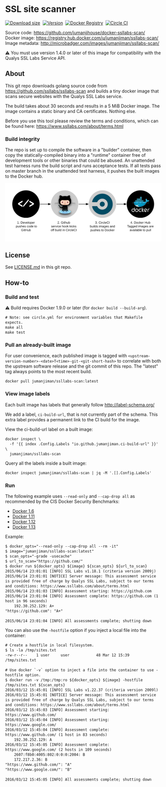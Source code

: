 SSL site scanner
================

[![Download size](https://images.microbadger.com/badges/image/jumanjiman/ssllabs-scan.svg)](http://microbadger.com/images/jumanjiman/ssllabs-scan "View on microbadger.com")&nbsp;
[![Version](https://images.microbadger.com/badges/version/jumanjiman/ssllabs-scan.svg)](http://microbadger.com/images/jumanjiman/ssllabs-scan "View on microbadger.com")&nbsp;
[![Docker Registry](https://img.shields.io/docker/pulls/jumanjiman/ssllabs-scan.svg)](https://registry.hub.docker.com/u/jumanjiman/ssllabs-scan "Go to Docker hub")&nbsp;
[![Circle CI](https://circleci.com/gh/jumanjihouse/docker-ssllabs-scan.png?circle-token=b75db48608f115c0cb9760708be3839b48d41f8e)](https://circleci.com/gh/jumanjihouse/docker-ssllabs-scan/tree/master 'View CI builds')

Source code:    https://github.com/jumanjihouse/docker-ssllabs-scan/<br/>
Docker image:   https://registry.hub.docker.com/u/jumanjiman/ssllabs-scan/<br/>
Image metadata: http://microbadger.com/images/jumanjiman/ssllabs-scan/

:warning: You must use version 1.4.0 or later of this image
for compatibility with the Qualys SSL Labs Service API.


About
-----

This git repo downloads golang source code from
https://github.com/ssllabs/ssllabs-scan
and builds a tiny docker image that scans secure websites
with the Qualys SSL Labs service.

The build takes about 30 seconds and results in a 5 MiB Docker image.
The image contains a static binary and CA certificates. Nothing else.

Before you use this tool please review the terms and conditions,
which can be found here:
https://www.ssllabs.com/about/terms.html


### Build integrity

The repo is set up to compile the software in a "builder" container, then
copy the statically-compiled binary into a "runtime" container
free of development tools or other binaries that could be abused.
An unattended test harness runs the build script and runs acceptance tests.
If all tests pass on master branch in the unattended test harness,
it pushes the built images to the Docker hub.

![workflow](assets/docker_hub_workflow.png)


License
-------

See [LICENSE.md](https://github.com/jumanjiman/docker-ssllabs-scan/blob/master/LICENSE.md)
in this git repo.


How-to
------

### Build and test

:warning: Build requires Docker 1.9.0 or later (for `docker build --build-arg`).

    # Note: see circle.yml for environment variables that Makefile expects.
    make all
    make test


### Pull an already-built image

For user convenience, each published image is tagged with
`<upstream-version-number>-<date>T<time>-git-<git-short-hash>` to correlate
with both the upstream software release and the git commit
of this repo. The "latest" tag always points to the most
recent build.

    docker pull jumanjiman/ssllabs-scan:latest


### View image labels

Each built image has labels that generally follow http://label-schema.org/

We add a label, `ci-build-url`, that is not currently part of the schema.
This extra label provides a permanent link to the CI build for the image.

View the ci-build-url label on a built image:

    docker inspect \
      -f '{{ index .Config.Labels "io.github.jumanjiman.ci-build-url" }}' \
      jumanjiman/ssllabs-scan

Query all the labels inside a built image:

    docker inspect jumanjiman/ssllabs-scan | jq -M '.[].Config.Labels'


### Run

The following example uses `--read-only` and `--cap-drop all` as recommended by the
CIS Docker Security Benchmarks:

* [Docker 1.6](https://benchmarks.cisecurity.org/tools2/docker/CIS_Docker_1.6_Benchmark_v1.0.0.pdf)
* [Docker 1.11](https://benchmarks.cisecurity.org/tools2/docker/CIS_Docker_1.11.0_Benchmark_v1.0.0.pdf)
* [Docker 1.12](https://benchmarks.cisecurity.org/tools2/docker/CIS_Docker_1.12.0_Benchmark_v1.0.0.pdf)
* [Docker 1.13](https://benchmarks.cisecurity.org/tools2/docker/CIS_Docker_1.13.0_Benchmark_v1.0.0.pdf)

Example:

    $ docker_opts="--read-only --cap-drop all --rm -it"
    $ image="jumanjiman/ssllabs-scan:latest"
    $ scan_opts="-grade -usecache"
    $ url_to_scan="https://github.com/"
    $ docker run ${docker_opts} ${image} ${scan_opts} ${url_to_scan}
    2015/06/14 23:01:01 [INFO] SSL Labs v1.18.1 (criteria version 2009j)
    2015/06/14 23:01:01 [NOTICE] Server message: This assessment service is provided free of charge by Qualys SSL Labs, subject to our terms and conditions: https://www.ssllabs.com/about/terms.html
    2015/06/14 23:01:03 [INFO] Assessment starting: https://github.com
    2015/06/14 23:01:04 [INFO] Assessment complete: https://github.com (1 host in 96 seconds)
        192.30.252.129: A+
    "https://github.com": "A+"

    2015/06/14 23:01:04 [INFO] All assessments complete; shutting down


You can also use the `-hostfile` option if you inject a local
file into the container:

    # Create a hostfile in local filesystem.
    $ ls -la /tmp/sites.txt
    -rw-r--r--    1 user     user            48 Mar 12 15:39 /tmp/sites.txt

    # Use docker `-v` option to inject a file into the container to use -hostfile option.
    $ docker run -v /tmp:/tmp:ro ${docker_opts} ${image} -hostfile /tmp/sites.txt ${scan_opts}
    2016/03/12 15:45:01 [INFO] SSL Labs v1.22.37 (criteria version 2009l)
    2016/03/12 15:45:01 [NOTICE] Server message: This assessment service is provided free of charge by Qualys SSL Labs, subject to our terms and conditions: https://www.ssllabs.com/about/terms.html
    2016/03/12 15:45:03 [INFO] Assessment starting: https://www.github.com/
    2016/03/12 15:45:04 [INFO] Assessment starting: https://www.google.com/
    2016/03/12 15:45:04 [INFO] Assessment complete: https://www.github.com/ (1 host in 83 seconds)
        192.30.252.129: A
    2016/03/12 15:45:05 [INFO] Assessment complete: https://www.google.com/ (2 hosts in 109 seconds)
        2607:f8b0:4005:802:0:0:0:2004: B
        172.217.2.36: B
    "https://www.github.com/": "A"
    "https://www.google.com/": "B"

    2016/03/12 15:45:05 [INFO] All assessments complete; shutting down
